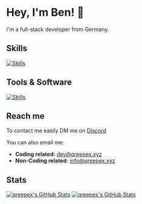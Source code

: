 # Hey, I'm Ben! 👋

I'm a full-stack developer from Germany.

## Skills
[![Skills](https://skillicons.dev/icons?i=ts,nodejs,svelte,html,css,sass,js,java,py,express,jquery,tailwind,bootstrap,regex&theme=dark)](https://github.com/qreepex)

## Tools & Software
[![Skills](https://skillicons.dev/icons?i=vscode,docker,mongodb,redis,postgres,nginx,cloudflare,discord,github,git,postman,workers,grafana,prometheus&theme=dark)](https://github.com/qreepex)

## Reach me

To contact me easily DM me on [Discord](https://discord.com/channels/@me/552530299423293441)

You can also email me:<br>
- **Coding related:** [dev@qreepex.xyz](mailto:dev@qreepex.xyz)<br>
- **Non-Coding related:** [info@qreepex.xyz](mailto:info@qreepex.xyz)

## Stats
[![qreepex's GitHub Stats](https://github-stats.qrpx.link/api/top-langs/?username=qreepex&langs_count=10)](https://github.com/qreepex)
[![qreepex's GitHub Stats](https://github-stats.qrpx.link/api?username=qreepex&count_private=true&show_icons=true&include_all_commits=true&hide_border=true)](https://github.com/qreepex)
